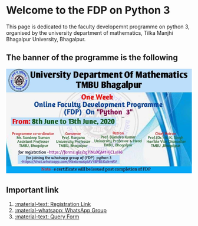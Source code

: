 # Welcome to the FDP on Python 3

This page is dedicated to the faculty developemnt programme on python 3, organised by the university department of mathematics, Tilka Manjhi Bhagalpur University, Bhagalpur.

## The banner of the programme is the following

![img](./image/banner.jpeg)

## Important link

1. [:material-text: Registration Link](https://forms.gle/zg7iNuXGM1HjCLvH6)
2. [:material-whatsapp: WhatsApp Group](https://chat.whatsapp.com/Kbxtonu6pMV1BPB5KakmRV)
3. [:material-text: Query Form](https://forms.gle/41B7Fgu7UG3dv2qf9)
